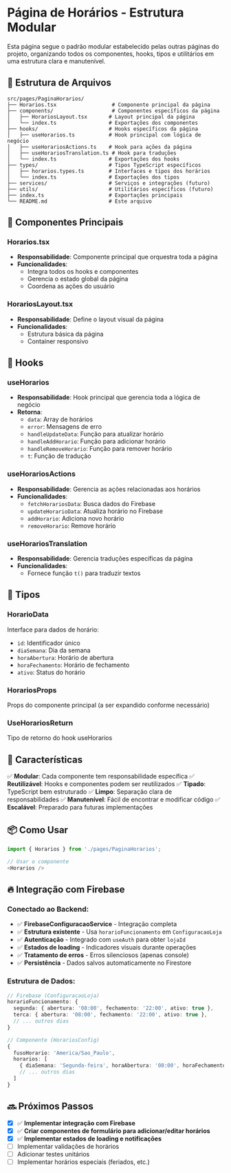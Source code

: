 # Página de Horários - Estrutura Modular

Esta página segue o padrão modular estabelecido pelas outras páginas do projeto, organizando todos os componentes, hooks, tipos e utilitários em uma estrutura clara e manutenível.

## 📁 Estrutura de Arquivos

```
src/pages/PaginaHorarios/
├── Horarios.tsx                  # Componente principal da página
├── components/                   # Componentes específicos da página
│   ├── HorariosLayout.tsx       # Layout principal da página
│   └── index.ts                 # Exportações dos componentes
├── hooks/                       # Hooks específicos da página
│   ├── useHorarios.ts           # Hook principal com lógica de negócio
│   ├── useHorariosActions.ts    # Hook para ações da página
│   ├── useHorariosTranslation.ts # Hook para traduções
│   └── index.ts                 # Exportações dos hooks
├── types/                       # Tipos TypeScript específicos
│   ├── horarios.types.ts        # Interfaces e tipos dos horários
│   └── index.ts                 # Exportações dos tipos
├── services/                    # Serviços e integrações (futuro)
├── utils/                       # Utilitários específicos (futuro)
├── index.ts                     # Exportações principais
└── README.md                    # Este arquivo
```

## 🎯 Componentes Principais

### Horarios.tsx
- **Responsabilidade**: Componente principal que orquestra toda a página
- **Funcionalidades**: 
  - Integra todos os hooks e componentes
  - Gerencia o estado global da página
  - Coordena as ações do usuário

### HorariosLayout.tsx
- **Responsabilidade**: Define o layout visual da página
- **Funcionalidades**:
  - Estrutura básica da página
  - Container responsivo

## 🔧 Hooks

### useHorarios
- **Responsabilidade**: Hook principal que gerencia toda a lógica de negócio
- **Retorna**:
  - `data`: Array de horários
  - `error`: Mensagens de erro
  - `handleUpdateData`: Função para atualizar horário
  - `handleAddHorario`: Função para adicionar horário
  - `handleRemoveHorario`: Função para remover horário
  - `t`: Função de tradução

### useHorariosActions
- **Responsabilidade**: Gerencia as ações relacionadas aos horários
- **Funcionalidades**:
  - `fetchHorariosData`: Busca dados do Firebase
  - `updateHorarioData`: Atualiza horário no Firebase
  - `addHorario`: Adiciona novo horário
  - `removeHorario`: Remove horário

### useHorariosTranslation
- **Responsabilidade**: Gerencia traduções específicas da página
- **Funcionalidades**:
  - Fornece função `t()` para traduzir textos

## 📝 Tipos

### HorarioData
Interface para dados de horário:
- `id`: Identificador único
- `diaSemana`: Dia da semana
- `horaAbertura`: Horário de abertura
- `horaFechamento`: Horário de fechamento
- `ativo`: Status do horário

### HorariosProps
Props do componente principal (a ser expandido conforme necessário)

### UseHorariosReturn
Tipo de retorno do hook useHorarios

## 🚀 Características

✅ **Modular**: Cada componente tem responsabilidade específica
✅ **Reutilizável**: Hooks e componentes podem ser reutilizados
✅ **Tipado**: TypeScript bem estruturado
✅ **Limpo**: Separação clara de responsabilidades
✅ **Manutenível**: Fácil de encontrar e modificar código
✅ **Escalável**: Preparado para futuras implementações

## 📦 Como Usar

```typescript
import { Horarios } from './pages/PaginaHorarios';

// Usar o componente
<Horarios />
```

## 🔥 Integração com Firebase

### **Conectado ao Backend:**
- ✅ **FirebaseConfiguracaoService** - Integração completa
- ✅ **Estrutura existente** - Usa `horarioFuncionamento` em `ConfiguracaoLoja`
- ✅ **Autenticação** - Integrado com `useAuth` para obter `lojaId`
- ✅ **Estados de loading** - Indicadores visuais durante operações
- ✅ **Tratamento de erros** - Erros silenciosos (apenas console)
- ✅ **Persistência** - Dados salvos automaticamente no Firestore

### **Estrutura de Dados:**
```typescript
// Firebase (ConfiguracaoLoja)
horarioFuncionamento: {
  segunda: { abertura: '08:00', fechamento: '22:00', ativo: true },
  terca: { abertura: '08:00', fechamento: '22:00', ativo: true },
  // ... outros dias
}

// Componente (HorariosConfig)
{
  fusoHorario: 'America/Sao_Paulo',
  horarios: [
    { diaSemana: 'Segunda-feira', horaAbertura: '08:00', horaFechamento: '22:00', ativo: true }
    // ... outros dias
  ]
}
```

## 🔜 Próximos Passos

- [x] ✅ **Implementar integração com Firebase**
- [x] ✅ **Criar componentes de formulário para adicionar/editar horários**
- [x] ✅ **Implementar estados de loading e notificações**
- [ ] Implementar validações de horários
- [ ] Adicionar testes unitários
- [ ] Implementar horários especiais (feriados, etc.)
